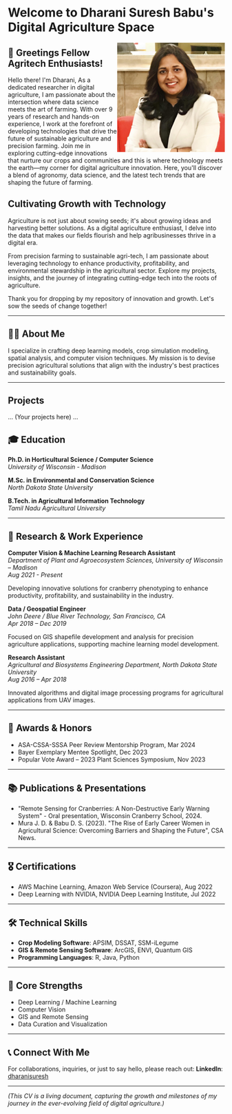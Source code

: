 # Welcome to Dharani Suresh Babu's Digital Agriculture Space

<img src="images/Dharani_Headshot_photo - Copy.jpg" alt="Dharani's Headshot" width="250" align="right" />

## 🌿 Greetings Fellow Agritech Enthusiasts!
Hello there! I'm Dharani, As a dedicated researcher in digital agriculture, I am passionate about the intersection where data science meets the art of farming. With over 9 years of research and hands-on experience, I work at the forefront of developing technologies that drive the future of sustainable agriculture and precision farming. Join me in exploring cutting-edge innovations that nurture our crops and communities and this is where technology meets the earth—my corner for digital agriculture innovation. Here, you'll discover a blend of agronomy, data science, and the latest tech trends that are shaping the future of farming.


## Cultivating Growth with Technology

Agriculture is not just about sowing seeds; it's about growing ideas and harvesting better solutions. As a digital agriculture enthusiast, I delve into the data that makes our fields flourish and help agribusinesses thrive in a digital era. 

From precision farming to sustainable agri-tech, I am passionate about leveraging technology to enhance productivity, profitability, and environmental stewardship in the agricultural sector. Explore my projects, insights, and the journey of integrating cutting-edge tech into the roots of agriculture.

Thank you for dropping by my repository of innovation and growth. Let's sow the seeds of change together!

---

## 👩‍🔬 About Me

I specialize in crafting deep learning models, crop simulation modeling, spatial analysis, and computer vision techniques. My mission is to devise precision agricultural solutions that align with the industry's best practices and sustainability goals.

---
## Projects

... (Your projects here) ...

## 🎓 Education

**Ph.D. in Horticultural Science / Computer Science**  
_University of Wisconsin - Madison_  

**M.Sc. in Environmental and Conservation Science**  
_North Dakota State University_  

**B.Tech. in Agricultural Information Technology**  
_Tamil Nadu Agricultural University_  

---

## 💼 Research & Work Experience

**Computer Vision & Machine Learning Research Assistant**  
_Department of Plant and Agroecosystem Sciences, University of Wisconsin – Madison_  
_Aug 2021 - Present_

Developing innovative solutions for cranberry phenotyping to enhance productivity, profitability, and sustainability in the industry.

**Data / Geospatial Engineer**  
_John Deere / Blue River Technology, San Francisco, CA_  
_Apr 2018 – Dec 2019_

Focused on GIS shapefile development and analysis for precision agriculture applications, supporting machine learning model development.

**Research Assistant**  
_Agricultural and Biosystems Engineering Department, North Dakota State University_  
_Aug 2016 – Apr 2018_

Innovated algorithms and digital image processing programs for agricultural applications from UAV images.

---

## 🏅 Awards & Honors

- ASA-CSSA-SSSA Peer Review Mentorship Program, Mar 2024
- Bayer Exemplary Mentee Spotlight, Dec 2023
- Popular Vote Award – 2023 Plant Sciences Symposium, Nov 2023

---

## 📚 Publications & Presentations

- "Remote Sensing for Cranberries: A Non-Destructive Early Warning System" - Oral presentation, Wisconsin Cranberry School, 2024.
- Mura J. D. & Babu D. S. (2023). "The Rise of Early Career Women in Agricultural Science: Overcoming Barriers and Shaping the Future", CSA News.
---

## 🎖 Certifications

- AWS Machine Learning, Amazon Web Service (Coursera), Aug 2022
- Deep Learning with NVIDIA, NVIDIA Deep Learning Institute, Jul 2022

---

## 🛠 Technical Skills

- **Crop Modeling Software**: APSIM, DSSAT, SSM-iLegume
- **GIS & Remote Sensing Software**: ArcGIS, ENVI, Quantum GIS
- **Programming Languages**: R, Java, Python

---

## 🌱 Core Strengths

- Deep Learning / Machine Learning
- Computer Vision
- GIS and Remote Sensing
- Data Curation and Visualization

---

## 📞 Connect With Me

For collaborations, inquiries, or just to say hello, please reach out:
**LinkedIn**: [dharanisuresh](https://www.linkedin.com/in/dharanisuresh)  

---

*(This CV is a living document, capturing the growth and milestones of my journey in the ever-evolving field of digital agriculture.)*

